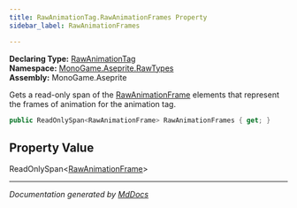 ```yaml
---
title: RawAnimationTag.RawAnimationFrames Property
sidebar_label: RawAnimationFrames

---
```


**Declaring Type:** [RawAnimationTag](../)  
**Namespace:** [MonoGame.Aseprite.RawTypes](../../)  
**Assembly:** MonoGame.Aseprite

Gets a read\-only span of the [RawAnimationFrame](../../RawAnimationFrame/) elements that represent the frames of animation for the animation tag.

```csharp
public ReadOnlySpan<RawAnimationFrame> RawAnimationFrames { get; }
```

## Property Value

ReadOnlySpan\<[RawAnimationFrame](../../RawAnimationFrame/)\>

___

*Documentation generated by [MdDocs](https://github.com/ap0llo/mddocs)*
